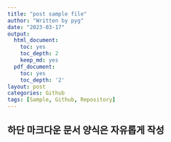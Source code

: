 ```yaml
---
title: "post sample file"
author: "Written by pyg"
date: "2023-03-17"
output:
  html_document:
    toc: yes
    toc_depth: 2
    keep_md: yes
  pdf_document:
    toc: yes
    toc_depth: '2'
layout: post
categories: Github
tags: [Sample, Github, Repository]
---
```



## 하단 마크다운 문서 양식은 자유롭게 작성

